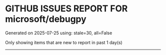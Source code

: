 
# GITHUB ISSUES REPORT FOR microsoft/debugpy


Generated on 2025-07-25 using: stale=30, all=False


Only showing items that are new to report in past 1 day(s)


---




















